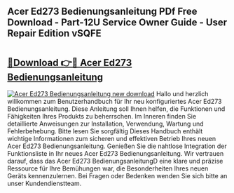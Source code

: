 ## Acer Ed273 Bedienungsanleitung PDf Free Download - Part-12U Service Owner Guide - User Repair Edition vSQFE

# <h2><a href="http://df0mdd.blite.top/?on=Acer+Ed273+Bedienungsanleitung">🔗Download 👉🔴 Acer Ed273 Bedienungsanleitung</a></h2>

[![Acer Ed273 Bedienungsanleitung new download](https://i.imgur.com/lujVjoI.png)](http://df0mdd.blite.top/?on=Acer+Ed273+Bedienungsanleitung)
Hallo und herzlich willkommen zum Benutzerhandbuch für Ihr neu konfiguriertes Acer Ed273 Bedienungsanleitung. Diese Anleitung soll Ihnen helfen, die Funktionen und Fähigkeiten Ihres Produkts zu beherrschen. Im Inneren finden Sie detaillierte Anweisungen zur Installation, Verwendung, Wartung und Fehlerbehebung. Bitte lesen Sie sorgfältig Dieses Handbuch enthält wichtige Informationen zum sicheren und effektiven Betrieb Ihres neuen Acer Ed273 Bedienungsanleitung. Genießen Sie die nahtlose Integration der Funktionsliste in Ihr neues Acer Ed273 Bedienungsanleitung. Wir vertrauen darauf, dass das Acer Ed273 BedienungsanleitungD eine klare und präzise Ressource für Ihre Bemühungen war, die Besonderheiten Ihres neuen Geräts kennenzulernen. Bei Fragen oder Bedenken wenden Sie sich bitte an unser Kundendienstteam.
